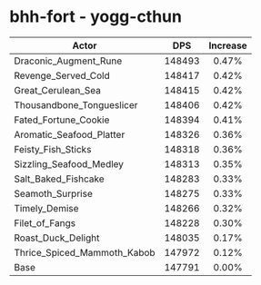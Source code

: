 # bhh-fort - yogg-cthun
| Actor | DPS | Increase |
|---|:---:|:---:|
|Draconic_Augment_Rune|148493|0.47%|
|Revenge_Served_Cold|148417|0.42%|
|Great_Cerulean_Sea|148415|0.42%|
|Thousandbone_Tongueslicer|148406|0.42%|
|Fated_Fortune_Cookie|148394|0.41%|
|Aromatic_Seafood_Platter|148326|0.36%|
|Feisty_Fish_Sticks|148318|0.36%|
|Sizzling_Seafood_Medley|148313|0.35%|
|Salt_Baked_Fishcake|148283|0.33%|
|Seamoth_Surprise|148275|0.33%|
|Timely_Demise|148266|0.32%|
|Filet_of_Fangs|148228|0.30%|
|Roast_Duck_Delight|148035|0.17%|
|Thrice_Spiced_Mammoth_Kabob|147972|0.12%|
|Base|147791|0.00%|
